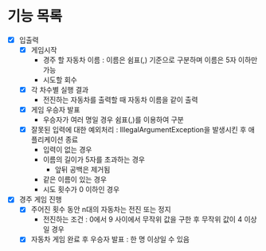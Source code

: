 # 기능 목록

- [x] 입출력
    - [x] 게임시작
        - 경주 할 자동차 이름 : 이름은 쉼표(,) 기준으로 구분하며 이름은 5자 이하만 가능
        - 시도할 회수
    - [x] 각 차수별 실행 결과
        - 전진하는 자동차를 출력할 때 자동차 이름을 같이 출력
    - [x] 게임 우승자 발표
        - 우승자가 여러 명일 경우 쉼표(,)를 이용하여 구분
    - [x] 잘못된 입력에 대한 예외처리 : IllegalArgumentException을 발생시킨 후 애플리케이션 종료
        - 입력이 없는 경우
        - 이름의 길이가 5자를 초과하는 경우
            - 앞뒤 공백은 제거됨
        - 같은 이름이 있는 경우
        - 시도 횟수가 0 이하인 경우

- [x] 경주 게임 진행
    - [x] 주어진 횟수 동안 n대의 자동차는 전진 또는 정지
        - 전진하는 조건 : 0에서 9 사이에서 무작위 값을 구한 후 무작위 값이 4 이상일 경우
    - [x] 자동차 게임 완료 후 우승자 발표 : 한 명 이상일 수 있음 
